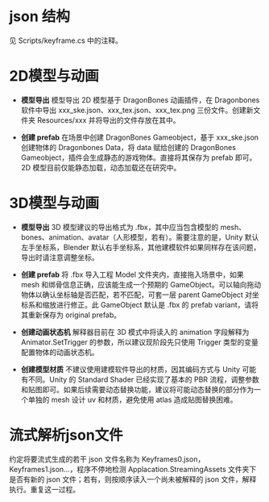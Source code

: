 # json 结构
见 Scripts/keyframe.cs 中的注释。

# 2D模型与动画
* **模型导出** 模型导出 2D 模型基于 DragonBones 动画插件，在 Dragonbones 软件中导出 xxx_ske.json、xxx_tex.json、xxx_tex.png 三份文件。创建新文件夹 Resources/xxx 并将导出的文件存放在其中。

* **创建 prefab** 在场景中创建 DragonBones Gameobject，基于 xxx_ske.json 创建物体的 Dragonbones Data，将 data 赋给创建的 DragonBones Gameobject，插件会生成静态的游戏物体。直接将其保存为 prefab 即可。2D 模型目前仅能静态加载，动态加载还在研究中。

# 3D模型与动画
* **模型导出** 3D 模型建议的导出格式为 .fbx，其中应当包含模型的 mesh、bones、animation、avatar（人形模型，若有）。需要注意的是，Unity 默认左手坐标系，Blender 默认右手坐标系，其他建模软件如果同样存在该问题，导出时请注意调整坐标。

* **创建 prefab** 将 .fbx 导入工程 Model 文件夹内，直接拖入场景中，如果 mesh 和绑骨信息正确，应该能生成一个预期的 GameObject。可以轴向拖动物体以确认坐标轴是否匹配，若不匹配，可套一层 parent GameObject 对坐标系和缩放进行修正。此 GameObject 默认是 .fbx 的 prefab variant，请将其重新保存为 original prefab。

* **创建动画状态机** 解释器目前在 3D 模式中将读入的 animation 字段解释为 Animator.SetTrigger 的参数，所以建议现阶段先只使用 Trigger 类型的变量配置物体的动画状态机。

* **创建模型材质** 不建议使用建模软件导出的材质，因其编码方式与 Unity 可能有不同。Unity 的 Standard Shader 已经实现了基本的 PBR 流程，调整参数和贴图即可。如果后续需要动态替换功能，建议将可能动态替换的部分作为一个单独的 mesh 设计 uv 和材质，避免使用 atlas 造成贴图替换困难。

# 流式解析json文件
约定将要流式生成的若干 json 文件名称为 Keyframes0.json，Keyframes1.json...，程序不停地检测 Applacation.StreamingAssets 文件夹下是否有新的 json 文件；若有，则按顺序读入一个尚未被解释的 json 文件，解释执行。重复这一过程。
